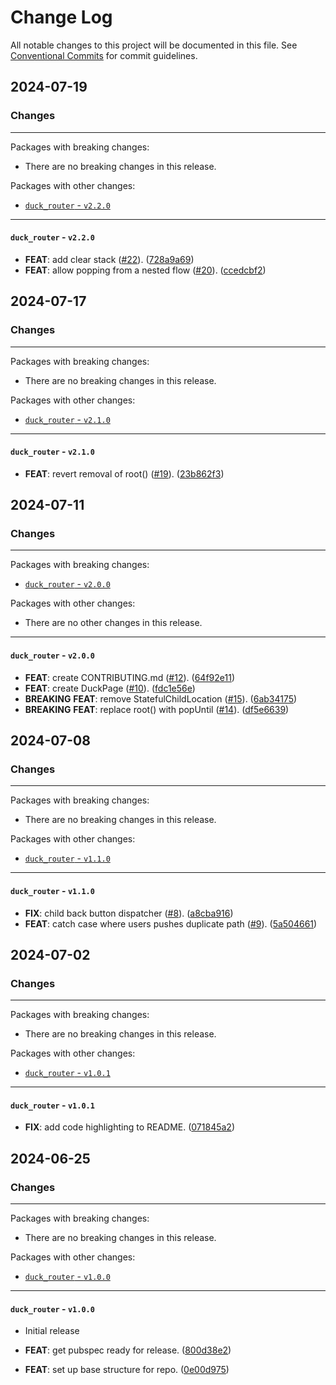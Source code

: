 # Change Log

All notable changes to this project will be documented in this file.
See [Conventional Commits](https://conventionalcommits.org) for commit guidelines.

## 2024-07-19

### Changes

---

Packages with breaking changes:

 - There are no breaking changes in this release.

Packages with other changes:

 - [`duck_router` - `v2.2.0`](#duck_router---v220)

---

#### `duck_router` - `v2.2.0`

 - **FEAT**: add clear stack ([#22](https://github.com/collectiveuk/packages/issues/22)). ([728a9a69](https://github.com/collectiveuk/packages/commit/728a9a6919b724734cc1be739d425f1d6092563e))
 - **FEAT**: allow popping from a nested flow ([#20](https://github.com/collectiveuk/packages/issues/20)). ([ccedcbf2](https://github.com/collectiveuk/packages/commit/ccedcbf217ce3775b68cd124642c58a4ce6b198c))


## 2024-07-17

### Changes

---

Packages with breaking changes:

 - There are no breaking changes in this release.

Packages with other changes:

 - [`duck_router` - `v2.1.0`](#duck_router---v210)

---

#### `duck_router` - `v2.1.0`

 - **FEAT**: revert removal of root() ([#19](https://github.com/collectiveuk/packages/issues/19)). ([23b862f3](https://github.com/collectiveuk/packages/commit/23b862f3bc613d24632a89c3cf915f5dd9fdfbed))


## 2024-07-11

### Changes

---

Packages with breaking changes:

 - [`duck_router` - `v2.0.0`](#duck_router---v200)

Packages with other changes:

 - There are no other changes in this release.

---

#### `duck_router` - `v2.0.0`

 - **FEAT**: create CONTRIBUTING.md ([#12](https://github.com/collectiveuk/packages/issues/12)). ([64f92e11](https://github.com/collectiveuk/packages/commit/64f92e11296459892afbf2247e4779524715a7e3))
 - **FEAT**: create DuckPage ([#10](https://github.com/collectiveuk/packages/issues/10)). ([fdc1e56e](https://github.com/collectiveuk/packages/commit/fdc1e56eb22a249e582208b9955d311d64faa03b))
 - **BREAKING** **FEAT**: remove StatefulChildLocation ([#15](https://github.com/collectiveuk/packages/issues/15)). ([6ab34175](https://github.com/collectiveuk/packages/commit/6ab3417519c15021d3d0cd2b318499a994337c90))
 - **BREAKING** **FEAT**: replace root() with popUntil ([#14](https://github.com/collectiveuk/packages/issues/14)). ([df5e6639](https://github.com/collectiveuk/packages/commit/df5e66393366a7d729c27c2f4b057e734ece6ea4))


## 2024-07-08

### Changes

---

Packages with breaking changes:

 - There are no breaking changes in this release.

Packages with other changes:

 - [`duck_router` - `v1.1.0`](#duck_router---v110)

---

#### `duck_router` - `v1.1.0`

 - **FIX**: child back button dispatcher ([#8](https://github.com/collectiveuk/packages/issues/8)). ([a8cba916](https://github.com/collectiveuk/packages/commit/a8cba916b7b4037d6ef80909bcb3af3ba435b2e7))
 - **FEAT**: catch case where users pushes duplicate path ([#9](https://github.com/collectiveuk/packages/issues/9)). ([5a504661](https://github.com/collectiveuk/packages/commit/5a504661770c19b9108e922e4c9a2b67f8a47002))


## 2024-07-02

### Changes

---

Packages with breaking changes:

 - There are no breaking changes in this release.

Packages with other changes:

 - [`duck_router` - `v1.0.1`](#duck_router---v101)

---

#### `duck_router` - `v1.0.1`

 - **FIX**: add code highlighting to README. ([071845a2](https://github.com/collectiveuk/packages/commit/071845a299341f7338c0785095039d749d80f19f))


## 2024-06-25

### Changes

---

Packages with breaking changes:

 - There are no breaking changes in this release.

Packages with other changes:

 - [`duck_router` - `v1.0.0`](#duck_router---v100)

---

#### `duck_router` - `v1.0.0`

 - Initial release

 - **FEAT**: get pubspec ready for release. ([800d38e2](https://github.com/collectiveuk/packages/commit/800d38e2b0e5387f69dd5df8f880c618dee408b9))
 - **FEAT**: set up base structure for repo. ([0e00d975](https://github.com/collectiveuk/packages/commit/0e00d97510bd602b8dadd8c4555d2ac3d29014d9))

